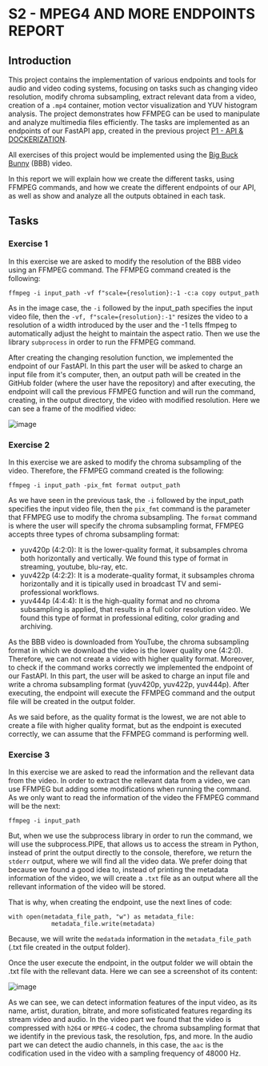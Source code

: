 # S2 - MPEG4 AND MORE ENDPOINTS REPORT
## Introduction
This project contains the implementation of various endpoints and tools for audio and video coding systems, focusing on tasks such as changing video resolution, modify chroma subsampling, extract relevant data from a video, creation of a `.mp4` container, motion vector visualization and YUV histogram analysis. The project demonstrates how FFMPEG can be used to manipulate and analyze multimedia files efficiently.
The tasks are implemented as an endpoints of our FastAPI app, created in the previous project [P1 - API & DOCKERIZATION](https://github.com/JoanMontes/Audio_and_Video_Coding_Systems/tree/main/P1%20-%20API%20%26%20Dockerization).

All exercises of this project would be implemented using the [Big Buck Bunny](https://www.youtube.com/watch?v=aqz-KE-bpKQ&t=1s&ab_channel=Blender) (BBB) video.

In this report we will explain how we create the different tasks, using FFMPEG commands, and how we create the different endpoints of our API, as well as show and analyze all the outputs obtained in each task.


## Tasks
### Exercise 1
In this exercise we are asked to modify the resolution of the BBB video using an FFMPEG command. The FFMPEG command created is the following:

```
ffmpeg -i input_path -vf f"scale={resolution}:-1 -c:a copy output_path
```

As in the image case, the `-i` followed by the input_path specifies the input video file, then the `-vf, f"scale={resolution}:-1"` resizes the video to a resolution of a width introduced by the user and the -1 tells ffmpeg to automatically adjust the height to maintain the aspect ratio.
Then we use the library `subprocess` in order to run the FFMPEG command.

After creating the changing resolution function, we implemented the endpoint of our FastAPI. In this part the user will be asked to charge an input file from it's computer, then, an output path will be created in the GitHub folder (where the user have the repository) and after executing, the endpoint will call the previous FFMPEG function and will run the command, creating, in the output directory, the video with modified resolution. Here we can see a frame of the modified video:

![image](https://github.com/user-attachments/assets/fd14abde-22b8-4379-9c18-e8471dfe49f4)


### Exercise 2
In this exercise we are asked to modify the chroma subsampling of the video. Therefore, the FFMPEG command created is the following:

```
ffmpeg -i input_path -pix_fmt format output_path
```

As we have seen in the previous task, the `-i` followed by the input_path specifies the input video file, then the `pix_fmt` command is the parameter that FFMPEG use to modify the chroma subsampling. The `format` command is where the user will specify the chroma subsampling format, FFMPEG accepts three types of chroma subsampling format:

- yuv420p (4:2:0): It is the lower-quality format, it subsamples chroma both horizontally and vertically. We found this type of format in streaming, youtube, blu-ray, etc.
- yuv422p (4:2:2): It is a moderate-quality format, it subsamples chroma horizontally and it is tipically used in broadcast TV and semi-professional workflows.
- yuv444p (4:4:4): It is the high-quality format and no chroma subsampling is applied, that results in a full color resolution video. We found this type of format in professional editing, color grading and archiving.

As the BBB video is downloaded from YouTube, the chroma subsampling format in which we download the video is the lower quality one (4:2:0). Therefore, we can not create a video with higher quality format. Moreover, to check if the command works correctly we implemented the endpoint of our FastAPI. In this part, the user will be asked to charge an input file and write a chroma subsampling format (yuv420p, yuv422p, yuv444p). After executing, the endpoint will execute the FFMPEG command and the output file will be created in the output folder.

As we said before, as the quality format is the lowest, we are not able to create a file with higher quality format, but as the endpoint is executed correctly, we can assume that the FFMPEG command is performing well.


### Exercise 3
In this exercise we are asked to read the information and the rellevant data from the video. In order to extract the rellevant data from a video, we can use FFMPEG but adding some modifications when running the command. As we only want to read the information of the video the FFMPEG command will be the next:

```
ffmpeg -i input_path
```

But, when we use the subprocess library in order to run the command, we will use the subprocess.PIPE, that allows us to access the stream in Python, instead of print the output directly to the console, therefore, we return the `stderr` output, where we will find all the video data. We prefer doing that because we found a good idea to, instead of printing the metadata information of the video, we will create a `.txt` file as an output where all the rellevant information of the video will be stored.

That is why, when creating the endpoint, use the next lines of code:

```
with open(metadata_file_path, "w") as metadata_file:
            metadata_file.write(metadata)
```

Because, we will write the `medatada` information in the `metadata_file_path` (.txt file created in the output folder).

Once the user execute the endpoint, in the output folder we will obtain the .txt file with the rellevant data. Here we can see a screenshot of its content:

![image](https://github.com/user-attachments/assets/e8024427-f8dc-47cc-81cf-9948d426fc49)

As we can see, we can detect information features of the input video, as its name, artist, duration, bitrate, and more sofisticated features regarding its stream video and audio. In the video part we found that the video is compressed with `h264` or `MPEG-4` codec, the chroma subsampling format that we identify in the previous task, the resolution, fps, and more.
In the audio part we can detect the audio channels, in this case, the `aac` is the codification used in the video with a sampling frequency of 48000 Hz.
